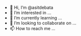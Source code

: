 - 👋 Hi, I’m @asitdebata
- 👀 I’m interested in ...
- 🌱 I’m currently learning ...
- 💞️ I’m looking to collaborate on ...
- 📫 How to reach me ...

<!---
asitdebata/asitdebata is a ✨ special ✨ repository because its `README.md` (this file) appears on your GitHub profile.
You can click the Preview link to take a look at your changes.
--->
